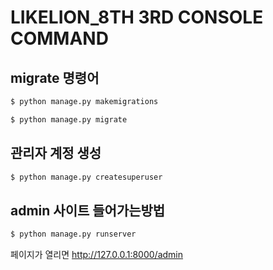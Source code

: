 # LIKELION_8TH 3RD CONSOLE COMMAND

## migrate 명령어

```bash
$ python manage.py makemigrations 
```
```bash
$ python manage.py migrate 
```

## 관리자 계정 생성
```bash
$ python manage.py createsuperuser
```

## admin 사이트 들어가는방법
```bash
$ python manage.py runserver
```
페이지가 열리면
http://127.0.0.1:8000/admin